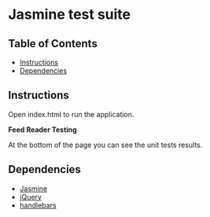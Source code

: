 # Jasmine test suite

## Table of Contents

* [Instructions](#instructions)
* [Dependencies](#dependencies)

## Instructions

Open index.html to run the application.

**Feed Reader Testing**

At the bottom of the page you can see the unit tests results.

## Dependencies

* [Jasmine](https://github.com/jasmine/jasmine-gem)
* [jQuery](https://github.com/jquery/jquery)
* [handlebars](https://github.com/wycats/handlebars.js)
